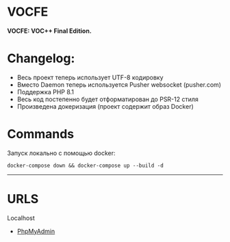 # VOCFE

**VOCFE: VOC++ Final Edition.**


# Changelog:

- Весь проект теперь использует UTF-8 кодировку
- Вместо Daemon теперь используется Pusher websocket (pusher.com)
- Поддержка PHP 8.1
- Весь код постепенно будет отформатирован до PSR-12 стиля
- Произведена докеризация (проект содержит образ Docker)

# Commands

Запуск локально с помощью docker:

`docker-compose down && docker-compose up --build -d`

---

# URLS

Localhost

- [PhpMyAdmin](http://localhost:8081/index.php)